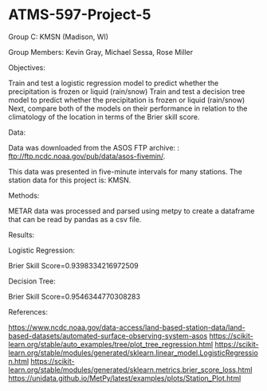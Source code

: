 # ATMS-597-Project-5

Group C: KMSN (Madison, WI)

Group Members: Kevin Gray, Michael Sessa, Rose Miller

Objectives:

Train and test a logistic regression model to predict whether the precipitation is frozen or liquid (rain/snow)
Train and test a decision tree model to predict whether the precipitation is frozen or liquid (rain/snow)
Next, compare both of the models on their performance in relation to the climatology of the location in terms of the Brier skill score.

Data:

Data was downloaded from the ASOS FTP archive: : ftp://ftp.ncdc.noaa.gov/pub/data/asos-fivemin/.

This data was presented in five-minute intervals for many stations. The station data for this project is: KMSN.

Methods:

METAR data was processed and parsed using metpy  to create a dataframe that can be read by pandas as a csv file.



Results:

Logistic Regression: 

Brier Skill Score=0.9398334216972509


Decision Tree: 


Brier Skill Score=0.9546344770308283


References:

https://www.ncdc.noaa.gov/data-access/land-based-station-data/land-based-datasets/automated-surface-observing-system-asos
https://scikit-learn.org/stable/auto_examples/tree/plot_tree_regression.html
https://scikit-learn.org/stable/modules/generated/sklearn.linear_model.LogisticRegression.html
https://scikit-learn.org/stable/modules/generated/sklearn.metrics.brier_score_loss.html
https://unidata.github.io/MetPy/latest/examples/plots/Station_Plot.html 
